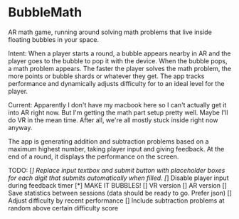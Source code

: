 # BubbleMath
AR math game, running around solving math problems that live inside floating bubbles in your space.

Intent: When a player starts a round, a bubble appears nearby in AR and the player goes to the bubble to pop it with the device. When the bubble pops, a math problem appears. The faster the player solves the math problem, the more points or bubble shards or whatever they get. The app tracks performance and dynamically adjusts difficulty for to an ideal level for the player. 

Current: Apparently I don't have my macbook here so I can't actually get it into AR right now. But I'm getting the math part setup pretty well. Maybe I'll do VR in the mean time. After all, we're all mostly stuck inside right now anyway. 

The app is generating addition and subtraction problems based on a maximum highest number, taking player input and giving feedback. At the end of a round, it displays the performance on the screen. 

TODO: 
[*] Replace input textbox and submit button with placeholder boxes for each digit that submits automatically when filled. 
[*] Disable player input during feedback timer
[*] MAKE IT BUBBLES!
[] VR version
[] AR version
[] Save statistics between sessions (data should be ready to go. Prefer json)
[] Adjust difficulty by recent performance
[] Include subtraction problems at random above certain difficulty score